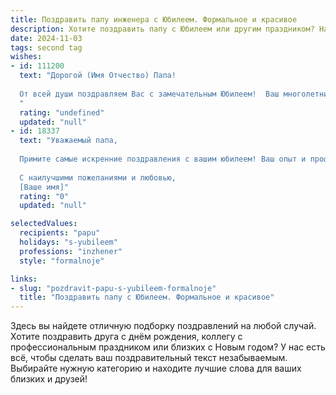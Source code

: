```yaml
---
title: Поздравить папу инженера с Юбилеем. Формальное и красивое
description: Хотите поздравить папу с Юбилеем или другим праздником? Наш ИИ создаст незабываемое поздравление, а вы обязательно выделитесь среди других.  
date: 2024-11-03
tags: second tag
wishes:
- id: 111200
  text: "Дорогой (Имя Отчество) Папа!
  
  От всей души поздравляем Вас с замечательным Юбилеем!  Ваш многолетний труд инженера – пример профессионализма и преданности своему делу.  Мы глубоко уважаем Ваш опыт,  мудрость и  способность находить решения в самых сложных ситуациях. Желаем Вам крепкого здоровья,  долголетия,  семейного благополучия и новых  радостных событий в жизни! Пусть  каждый день будет наполнен  теплотой,  уютной атмосферой и любовью близких. С юбилеем!
  "
  rating: "undefined"
  updated: "null"
- id: 18337
  text: "Уважаемый папа,
  
  Примите самые искренние поздравления с вашим юбилеем! Ваш опыт и профессионализм в качестве инженера являются источником вдохновения для всех нас. Ваша преданность делу и стремление к совершенству всегда были примером для подражания. Пусть этот день принесет вам радость и тепло воспоминаний, а будущее будет щедрым на новые достижения и счастливые моменты. С благодарностью за все, что вы делаете, и с любовью, которую вы вкладываете в каждый наш день.
  
  С наилучшими пожеланиями и любовью,
  [Ваше имя]"
  rating: "0"
  updated: "null"

selectedValues:
  recipients: "papu"
  holidays: "s-yubileem"
  professions: "inzhener"
  style: "formalnoje"

links:
- slug: "pozdravit-papu-s-yubileem-formalnoje"
  title: "Поздравить папу с Юбилеем. Формальное и красивое"
---
```


Здесь вы найдете отличную подборку поздравлений на любой случай. 
Хотите поздравить друга с днём рождения, коллегу с профессиональным праздником или близких с Новым годом? У нас есть всё, чтобы сделать ваш поздравительный текст незабываемым. Выбирайте нужную категорию и находите лучшие слова для ваших близких и друзей!
